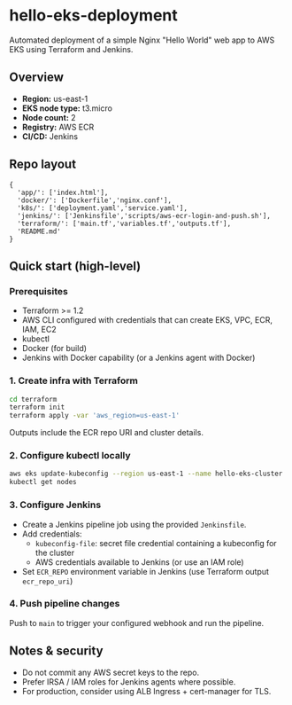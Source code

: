 # hello-eks-deployment

Automated deployment of a simple Nginx "Hello World" web app to AWS EKS using Terraform and Jenkins.

## Overview
- **Region:** us-east-1
- **EKS node type:** t3.micro
- **Node count:** 2
- **Registry:** AWS ECR
- **CI/CD:** Jenkins

## Repo layout
```
{
  'app/': ['index.html'],
  'docker/': ['Dockerfile','nginx.conf'],
  'k8s/': ['deployment.yaml','service.yaml'],
  'jenkins/': ['Jenkinsfile','scripts/aws-ecr-login-and-push.sh'],
  'terraform/': ['main.tf','variables.tf','outputs.tf'],
  'README.md'
}
```

## Quick start (high-level)

### Prerequisites
- Terraform >= 1.2
- AWS CLI configured with credentials that can create EKS, VPC, ECR, IAM, EC2
- kubectl
- Docker (for build)
- Jenkins with Docker capability (or a Jenkins agent with Docker)

### 1. Create infra with Terraform
```bash
cd terraform
terraform init
terraform apply -var 'aws_region=us-east-1'
```

Outputs include the ECR repo URI and cluster details.

### 2. Configure kubectl locally
```bash
aws eks update-kubeconfig --region us-east-1 --name hello-eks-cluster
kubectl get nodes
```

### 3. Configure Jenkins
- Create a Jenkins pipeline job using the provided `Jenkinsfile`.
- Add credentials:
  - `kubeconfig-file`: secret file credential containing a kubeconfig for the cluster
  - AWS credentials available to Jenkins (or use an IAM role)
- Set `ECR_REPO` environment variable in Jenkins (use Terraform output `ecr_repo_uri`)

### 4. Push pipeline changes
Push to `main` to trigger your configured webhook and run the pipeline.

## Notes & security
- Do not commit any AWS secret keys to the repo.
- Prefer IRSA / IAM roles for Jenkins agents where possible.
- For production, consider using ALB Ingress + cert-manager for TLS.
